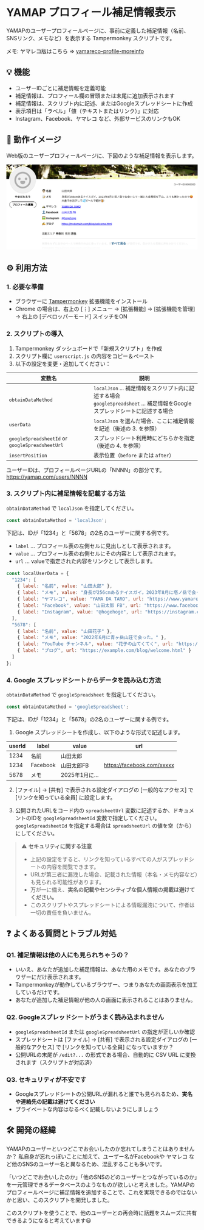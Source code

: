 # YAMAP プロフィール補足情報表示

YAMAPのユーザープロフィールページに、事前に定義した補足情報（名前、SNSリンク、メモなど）を表示する Tampermonkey スクリプトです。

メモ: ヤマレコ版はこちら ⇒ [yamareco-profile-moreinfo](https://github.com/bunatree/yamareco-profile-moreinfo)

## 💡 機能

- ユーザーIDごとに補足情報を定義可能
- 補足情報は、プロフィール欄の冒頭または末尾に追加表示されます
- 補足情報は、スクリプト内に記述、またはGoogleスプレッドシートに作成
- 表示項目は「ラベル」「値（テキストまたはリンク）」に対応
- Instagram、Facebook、ヤマレコ など、外部サービスのリンクもOK

## 📸 動作イメージ

Web版のユーザープロフィールページに、下図のような補足情報を表示します。

![補足情報の表示例](images/yamap-profile-example.png)

## ⚙️ 利用方法

### 1. 必要な準備

- ブラウザーに [Tampermonkey](https://www.tampermonkey.net/) 拡張機能をインストール
- Chrome の場合は、右上の [⋮] メニュー → [拡張機能] → [拡張機能を管理] → 右上の [デベロッパーモード] スイッチをON

### 2. スクリプトの導入

1. Tampermonkey ダッシュボードで「新規スクリプト」を作成
2. スクリプト欄に `userscript.js` の内容をコピー＆ペースト
3. 以下の設定を変更・追加してください：

| 変数名               | 説明 |
|----------------------|------|
| `obtainDataMethod`   | `localJson` ... 補足情報をスクリプト内に記述する場合<br>`googleSpreadsheet` ... 補足情報をGoogleスプレッドシートに記述する場合 |
| `userData`           | `localJson` を選んだ場合、ここに補足情報を記述（後述の 3. を参照） |
| `googleSpreadsheetId` or `googleSpreadsheetUrl` | スプレッドシート利用時にどちらかを指定（後述の 4. を参照）|
| `insertPosition`     | 表示位置（`before` または `after`） |

ユーザーIDは、プロフィールページURLの「NNNN」の部分です。
https://yamap.com/users/NNNN

### 3. スクリプト内に補足情報を記載する方法

`obtainDataMethod` で `localJson` を指定してください。

```js
const obtainDataMethod = 'localJson';
```

下記は、IDが「1234」と「5678」の2名のユーザーに関する例です。

- `label` ... プロフィール表の左側セルに見出しとして表示されます。
- `value` ... プロフィール表の右側セルにその内容として表示されます。
- `url` ... valueで指定された内容をリンクとして表示します。

```js
const localUserData = {
  "1234": [
    { label: "名前", value: "山田太郎" },
    { label: "メモ", value: "身長が256cmあるナイスガイ。2023年8月に塔ノ岳で会った。" },
    { label: "ヤマレコ", value: "YAMA DA TARO", url: "https://www.yamareco.com/modules/yamareco/userinfo-0000-prof.html" },
    { label: "Facebook", value: "山田太郎 FB", url: "https://www.facebook.com/user/info/304904" },
    { label: "Instagram", value: "@hogehoge", url: "https://instagram.com/hogehoge" }
  ],
  "5678": [
    { label: "名前", value: "山田花子" },
    { label: "メモ", value: "2022年6月に青ヶ岳山荘で会った。" },
    { label: "YouTube チャンネル", value: "花子の山てくてく", url: "https://youtube.com/channel/abcd0000" },
    { label: "ブログ", url: "https://example.com/blog/welcome.html" }
  ]
};
```

### 4. Google スプレッドシートからデータを読み込む方法

`obtainDataMethod` で `googleSpreadsheet` を指定してください。

```js
const obtainDataMethod = 'googleSpreadsheet';
```

下記は、IDが「1234」と「5678」の2名のユーザーに関する例です。

1. Google スプレッドシートを作成し、以下のような形式で記述します。

| userId | label      | value        | url                          |
|--------|------------|--------------|-------------------------------|
| 1234   | 名前       | 山田太郎     |                               |
| 1234   | Facebook   | 山田太郎FB   | https://facebook.com/xxxxx   |
| 5678   | メモ       | 2025年1月に… |                               |

2. [ファイル] → [共有] で表示される設定ダイアログの [一般的なアクセス] で [リンクを知っている全員] に設定します。

3. 公開されたURLをコード内の `spreadsheetUrl` 変数に記述するか、ドキュメントのIDを `googleSpreadsheetId` 変数で指定してください。`googleSpreadsheetId` を指定する場合は `spreadsheetUrl` の値を空（から）にしてください。

> ⚠️ **セキュリティに関する注意**
>
> - 上記の設定をすると、リンクを知っているすべての人がスプレッドシートの内容を閲覧できます。
> - URLが第三者に漏洩した場合、記載された情報（本名・メモ内容など）も見られる可能性があります。
> - 万が一に備え、**実名の記載やセンシティブな個人情報の掲載は避けてください。**
> - このスクリプトやスプレッドシートによる情報漏洩について、作者は一切の責任を負いません。

## ❓ よくある質問とトラブル対処

### Q1. 補足情報は他の人にも見られちゃうの？

- いいえ、あなたが追加した補足情報は、あなた用のメモです。あなたのブラウザーにだけ表示されます。
- Tampermonkeyが動作しているブラウザー、つまりあなたの画面表示を加工しているだけです。
- あなたが追加した補足情報が他の人の画面に表示されることはありません。

### Q2. Googleスプレッドシートがうまく読み込まれません

- `googleSpreadsheetId` または `googleSpreadsheetUrl` の指定が正しいか確認
- スプレッドシートは [ファイル] → [共有] で表示される設定ダイアログの [一般的なアクセス] で [リンクを知っている全員] になっていますか？
- 公開URLの末尾が `/edit?...` の形式である場合、自動的に CSV URL に変換されます（スクリプトが対応済）

### Q3. セキュリティが不安です

- Googleスプレッドシートの公開URLが漏れると誰でも見られるため、**実名や連絡先の記載は避けてください**
- プライベートな内容はなるべく記載しないようにしましょう

## 🛠️ 開発の経緯

YAMAPのユーザーといつどこでお会いしたのか忘れてしまうことはありませんか？ 私自身が忘れっぽいことに加えて、ユーザー名がFacebookや ヤマレコ など他のSNSのユーザー名と異なるため、混乱することも多いです。

「いつどこでお会いしたのか」「他のSNSのどのユーザーとつながっているのか」を一元管理できるデータベースのようなものが欲しいと考えました。YAMAPのプロフィールページに補足情報を追加することで、これを実現できるのではないかと思い、このスクリプトを開発しました。

このスクリプトを使うことで、他のユーザーとの再会時に話題をスムーズに共有できるようになると考えています😃

